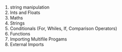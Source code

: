 1. string manipulation
2. Ints and Floats
3. Maths
4. Strings
5. Conditionals (For, Whiles, If, Comparison Operators)
6. Functions
7. Importing Multifile Progams
8. External Imports
